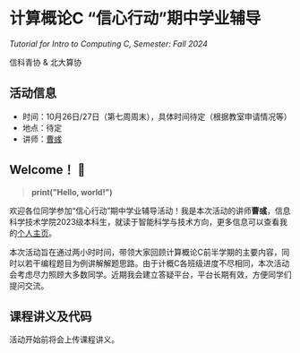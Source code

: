 # 计算概论C “信心行动”期中学业辅导
*Tutorial for Intro to Computing C, Semester: Fall 2024*

信科青协 & 北大算协

## 活动信息
* 时间：10月26日/27日（第七周周末），具体时间待定（根据教室申请情况等）
* 地点：待定
* 讲师：[曹彧](https://calvinxiaocao.github.io)

## Welcome！ 🎉
> **print("Hello, world!")**

欢迎各位同学参加“信心行动”期中学业辅导活动！我是本次活动的讲师**曹彧**，信息科学技术学院2023级本科生，就读于智能科学与技术方向，更多信息可以查看我的[个人主页](https://calvinxiaocao.github.io)。

本次活动旨在通过两小时时间，带领大家回顾计算概论C前半学期的主要内容，同时以若干编程题目为例讲解解题思路。由于计概C各班级进度不尽相同，本次活动会考虑尽力照顾大多数同学。近期我会建立答疑平台，平台长期有效，方便同学们提问交流。

## 课程讲义及代码
活动开始前将会上传课程讲义。